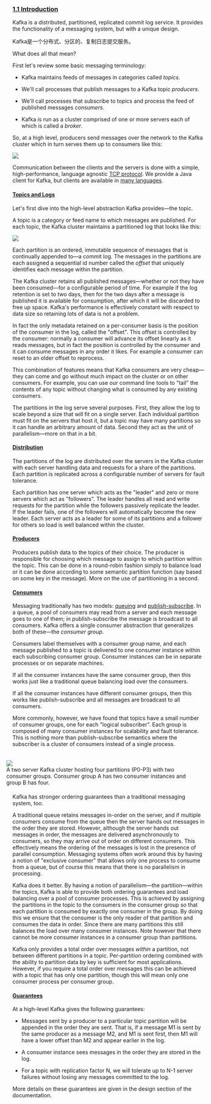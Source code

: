 ### [1.1 Introduction](#introduction)

Kafka is a distributed, partitioned, replicated commit log service. It provides the functionality of a messaging system, but with a unique design.

Kafka是一个分布式、分区的、复制日志提交服务。


What does all that mean?



First let's review some basic messaging terminology:



* Kafka maintains feeds of messages in categories called _topics_.

* We'll call processes that publish messages to a Kafka topic _producers_.

* We'll call processes that subscribe to topics and process the feed of published messages _consumers_.

* Kafka is run as a cluster comprised of one or more servers each of which is called a _broker_.



So, at a high level, producers send messages over the network to the Kafka cluster which in turn serves them up to consumers like this:

![](/images/producer_consumer.png)



Communication between the clients and the servers is done with a simple, high-performance, language agnostic [TCP protocol](https://kafka.apache.org/protocol.html). We provide a Java client for Kafka, but clients are available in [many languages](https://cwiki.apache.org/confluence/display/KAFKA/Clients).



#### [Topics and Logs](#intro_topics)



Let's first dive into the high-level abstraction Kafka provides—the topic.



A topic is a category or feed name to which messages are published. For each topic, the Kafka cluster maintains a partitioned log that looks like this:



![](/images/log_anatomy.png)



Each partition is an ordered, immutable sequence of messages that is continually appended to—a commit log. The messages in the partitions are each assigned a sequential id number called the _offset_ that uniquely identifies each message within the partition.



The Kafka cluster retains all published messages—whether or not they have been consumed—for a configurable period of time. For example if the log retention is set to two days, then for the two days after a message is published it is available for consumption, after which it will be discarded to free up space. Kafka's performance is effectively constant with respect to data size so retaining lots of data is not a problem.



In fact the only metadata retained on a per-consumer basis is the position of the consumer in the log, called the "offset". This offset is controlled by the consumer: normally a consumer will advance its offset linearly as it reads messages, but in fact the position is controlled by the consumer and it can consume messages in any order it likes. For example a consumer can reset to an older offset to reprocess.



This combination of features means that Kafka consumers are very cheap—they can come and go without much impact on the cluster or on other consumers. For example, you can use our command line tools to "tail" the contents of any topic without changing what is consumed by any existing consumers.



The partitions in the log serve several purposes. First, they allow the log to scale beyond a size that will fit on a single server. Each individual partition must fit on the servers that host it, but a topic may have many partitions so it can handle an arbitrary amount of data. Second they act as the unit of parallelism—more on that in a bit.



#### [Distribution](#intro_distribution)



The partitions of the log are distributed over the servers in the Kafka cluster with each server handling data and requests for a share of the partitions. Each partition is replicated across a configurable number of servers for fault tolerance.



Each partition has one server which acts as the "leader" and zero or more servers which act as "followers". The leader handles all read and write requests for the partition while the followers passively replicate the leader. If the leader fails, one of the followers will automatically become the new leader. Each server acts as a leader for some of its partitions and a follower for others so load is well balanced within the cluster.



#### [Producers](#intro_producers)



Producers publish data to the topics of their choice. The producer is responsible for choosing which message to assign to which partition within the topic. This can be done in a round-robin fashion simply to balance load or it can be done according to some semantic partition function \(say based on some key in the message\). More on the use of partitioning in a second.



#### [Consumers](#intro_consumers)



Messaging traditionally has two models: [queuing](http://en.wikipedia.org/wiki/Message_queue) and [publish-subscribe](http://en.wikipedia.org/wiki/Publish%E2%80%93subscribe_pattern). In a queue, a pool of consumers may read from a server and each message goes to one of them; in publish-subscribe the message is broadcast to all consumers. Kafka offers a single consumer abstraction that generalizes both of these—the _consumer group_.



Consumers label themselves with a consumer group name, and each message published to a topic is delivered to one consumer instance within each subscribing consumer group. Consumer instances can be in separate processes or on separate machines.



If all the consumer instances have the same consumer group, then this works just like a traditional queue balancing load over the consumers.



If all the consumer instances have different consumer groups, then this works like publish-subscribe and all messages are broadcast to all consumers.



More commonly, however, we have found that topics have a small number of consumer groups, one for each "logical subscriber". Each group is composed of many consumer instances for scalability and fault tolerance. This is nothing more than publish-subscribe semantics where the subscriber is a cluster of consumers instead of a single process.



<div style="float: right; margin: 20px; width: 500px" class="caption"> <img src="/images/consumer-groups.png"><br> A two server Kafka cluster hosting four partitions (P0-P3) with two consumer groups. Consumer group A has two consumer instances and group B has four.</div>





Kafka has stronger ordering guarantees than a traditional messaging system, too.



A traditional queue retains messages in-order on the server, and if multiple consumers consume from the queue then the server hands out messages in the order they are stored. However, although the server hands out messages in order, the messages are delivered asynchronously to consumers, so they may arrive out of order on different consumers. This effectively means the ordering of the messages is lost in the presence of parallel consumption. Messaging systems often work around this by having a notion of "exclusive consumer" that allows only one process to consume from a queue, but of course this means that there is no parallelism in processing.



Kafka does it better. By having a notion of parallelism—the partition—within the topics, Kafka is able to provide both ordering guarantees and load balancing over a pool of consumer processes. This is achieved by assigning the partitions in the topic to the consumers in the consumer group so that each partition is consumed by exactly one consumer in the group. By doing this we ensure that the consumer is the only reader of that partition and consumes the data in order. Since there are many partitions this still balances the load over many consumer instances. Note however that there cannot be more consumer instances in a consumer group than partitions.



Kafka only provides a total order over messages _within_ a partition, not between different partitions in a topic. Per-partition ordering combined with the ability to partition data by key is sufficient for most applications. However, if you require a total order over messages this can be achieved with a topic that has only one partition, though this will mean only one consumer process per consumer group.



#### [Guarantees](#intro_guarantees)



At a high-level Kafka gives the following guarantees:



* Messages sent by a producer to a particular topic partition will be appended in the order they are sent. That is, if a message M1 is sent by the same producer as a message M2, and M1 is sent first, then M1 will have a lower offset than M2 and appear earlier in the log.

* A consumer instance sees messages in the order they are stored in the log.

* For a topic with replication factor N, we will tolerate up to N-1 server failures without losing any messages committed to the log.



More details on these guarantees are given in the design section of the documentation.

